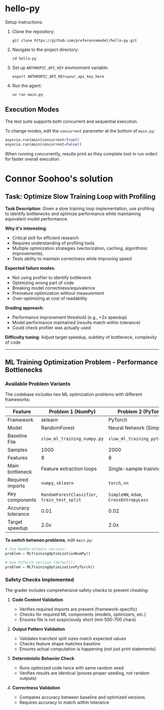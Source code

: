 hello-py
===

Setup instructions:

1. Clone the repository:
   ```
   git clone https://github.com/preferencemodel/hello-py.git
   ```

2. Navigate to the project directory:
   ```
   cd hello-py
   ```

3. Set up `ANTHROPIC_API_KEY` environment variable:
   ```
   export ANTHROPIC_API_KEY=your_api_key_here
   ```

4. Run the agent:
   ```
   uv run main.py
   ```

## Execution Modes

The test suite supports both concurrent and sequential execution.

To change modes, edit the `concurrent` parameter at the bottom of `main.py`:

```python
asyncio.run(main(concurrent=True))
asyncio.run(main(concurrent=False))
```

When running concurrently, results print as they complete (not in run order) for faster overall execution.

# Connor Soohoo's solution

## Task: **Optimize Slow Training Loop with Profiling**

**Task Description**: Given a slow training loop implementation, use profiling to identify bottlenecks and optimize performance while maintaining equivalent model performance.

**Why it's interesting**:
- Critical skill for efficient research
- Requires understanding of profiling tools
- Multiple optimization strategies (vectorization, caching, algorithmic improvements).
- Tests ability to maintain correctness while improving speed

**Expected failure modes**:
- Not using profiler to identify bottleneck
- Optimizing wrong part of code
- Breaking model correctness/equivalence
- Premature optimization without measurement
- Over-optimizing at cost of readability

**Grading approach**:
- Performance improvement threshold (e.g., >2x speedup)
- Model performance maintained (results match within tolerance)
- Could check profiler was actually used

**Difficulty tuning**: Adjust target speedup, subtlety of bottleneck, complexity of code

---

## ML Training Optimization Problem - Performance Bottlenecks

### Available Problem Variants

The codebase includes two ML optimization problems with different frameworks:

| Feature | Problem 1 (NumPy) | Problem 2 (PyTorch) |
|---------|-------------------|---------------------|
| Framework | sklearn | PyTorch |
| Model | RandomForest | Neural Network (SimpleNN) |
| Baseline File | `slow_ml_training_numpy.py` | `slow_ml_training_pytorch.py` |
| Samples | 1000 | 2000 |
| Features | 8 | 8 |
| Main bottleneck | Feature extraction loops | Single-sample training loop |
| Required imports | `numpy`, `sklearn` | `torch`, `nn` |
| Key components | `RandomForestClassifier`, `train_test_split` | `SimpleNN`, `Adam`, `CrossEntropyLoss` |
| Accuracy tolerance | 0.01 | 0.02 |
| Target speedup | 2.0x | 2.0x |

**To switch between problems**, edit `main.py`:
```python
# Use NumPy/sklearn version:
problem = MLTrainingOptimizationNumPy()

# Use PyTorch version (default):
problem = MLTrainingOptimizationPyTorch()
```

### Safety Checks Implemented

The grader includes comprehensive safety checks to prevent cheating:

1. **Code Content Validation**
   - Verifies required imports are present (framework-specific)
   - Checks for required ML components (models, optimizers, etc.)
   - Ensures file is not suspiciously short (min 500-700 chars)

2. **Output Pattern Validation**
   - Validates train/test split sizes match expected values
   - Checks feature shape matches baseline
   - Ensures actual computation is happening (not just print statements)

3. **Deterministic Behavior Check**
   - Runs optimized code twice with same random seed
   - Verifies results are identical (proves proper seeding, not random outputs)

4. **Correctness Validation**
   - Compares accuracy between baseline and optimized versions
   - Requires accuracy to match within tolerance
